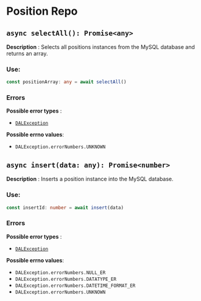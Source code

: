 # Position Repo

## `async selectAll(): Promise<any>`

**Description** : Selects all positions instances from the MySQL database and returns an array.
### Use:
```typescript
const positionArray: any = await selectAll()
```

### Errors

**Possible error types** : 
* [`DALException`](https://github.com/Conan-TIGK10/Backend/blob/development/conan-backend/src/dal/DALException.md)

**Possible errno values**:
* `DALException.errorNumbers.UNKNOWN`

## `async insert(data: any): Promise<number>`

**Description** : Inserts a position instance into the MySQL database.
### Use:
```typescript
const insertId: number = await insert(data)
```
### Errors

**Possible error types** : 
* [`DALException`](https://github.com/Conan-TIGK10/Backend/blob/development/conan-backend/src/dal/DALException.md)

**Possible errno values**:
* `DALException.errorNumbers.NULL_ER`
* `DALException.errorNumbers.DATATYPE_ER`
* `DALException.errorNumbers.DATETIME_FORMAT_ER`
* `DALException.errorNumbers.UNKNOWN`
